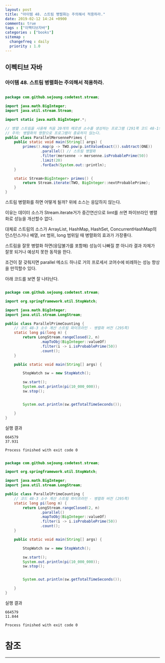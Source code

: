 ```yaml
---
layout: post
title: "아이템 48. 스트림 병렬화는 주의해서 적용하라."
date: 2019-02-12 14:24 +0900
comments: true
tags : ["이팩티브자바"]
categories : ["books"]
sitemap :
  changefreq : daily
  priority : 1.0
---
```

## 이펙티브 자바

### 아이템 48. 스트림 병렬화는 주의해서 적용하라.

```java

package com.github.sejoung.codetest.stream;

import java.math.BigInteger;
import java.util.stream.Stream;

import static java.math.BigInteger.*;

// 병렬 스트림을 사용해 처음 20개의 메르센 소수를 생성하는 프로그램 (291쪽 코드 48-1의 병렬화 버전)
// 주의: 병렬화의 영향으로 프로그램이 종료하지 않는다.
public class ParallelMersennePrimes {
    public static void main(String[] args) {
        primes().map(p -> TWO.pow(p.intValueExact()).subtract(ONE))
                .parallel() // 스트림 병렬화
                .filter(mersenne -> mersenne.isProbablePrime(50))
                .limit(20)
                .forEach(System.out::println);
    }

    static Stream<BigInteger> primes() {
        return Stream.iterate(TWO, BigInteger::nextProbablePrime);
    }
}


```

스트림 병렬화를 하면 어떻게 될까? 위에 소스는 응답하지 않는다. 

이유는 데이터 소스가 Stream.iterate거가 중간연산으로 limt를 쓰면 파이브라인 병렬화로 성능을 개선할수 없다.


대체로 스트림의 소스가 ArrayList, HashMap, HashSet, ConcurrentHashMap의 인스턴스거나 배열, int 범위, long 범위일 때 병렬화의 효과가 가장좋다.

스트림을 잘못 병렬화 하면(응답불가를 포함해) 성능이 나빠질 뿐 아니라 결과 자체가 잘못 되거나 예상치 못한 동작을 한다.

조건이 잘 갖춰지면 parallel 메소드 하나로 거의 프로세서 코어수에 비례하는 성능 향상을 만끽할수 있다.

아래 코드를 보면 잘 나타난다.

```java

package com.github.sejoung.codetest.stream;

import org.springframework.util.StopWatch;

import java.math.BigInteger;
import java.util.stream.LongStream;

public class ParallelPrimeCounting {
    // 코드 48-3 소수 계산 스트림 파이프라인 - 병렬화 버전 (295쪽)
    static long pi(long n) {
        return LongStream.rangeClosed(2, n)
                .mapToObj(BigInteger::valueOf)
                .filter(i -> i.isProbablePrime(50))
                .count();
    }

    public static void main(String[] args) {

        StopWatch sw = new StopWatch();

        sw.start();
        System.out.println(pi(10_000_000));
        sw.stop();


        System.out.println(sw.getTotalTimeSeconds());

    }
}


```
실행 결과
```
664579
37.931

Process finished with exit code 0
```



```java

package com.github.sejoung.codetest.stream;

import org.springframework.util.StopWatch;

import java.math.BigInteger;
import java.util.stream.LongStream;

public class ParallelPrimeCounting {
    // 코드 48-3 소수 계산 스트림 파이프라인 - 병렬화 버전 (295쪽)
    static long pi(long n) {
        return LongStream.rangeClosed(2, n)
                .parallel()
                .mapToObj(BigInteger::valueOf)
                .filter(i -> i.isProbablePrime(50))
                .count();
    }

    public static void main(String[] args) {

        StopWatch sw = new StopWatch();

        sw.start();
        System.out.println(pi(10_000_000));
        sw.stop();


        System.out.println(sw.getTotalTimeSeconds());

    }
}


```
실행 결과
```
664579
11.844

Process finished with exit code 0
```



# 참조
-----






